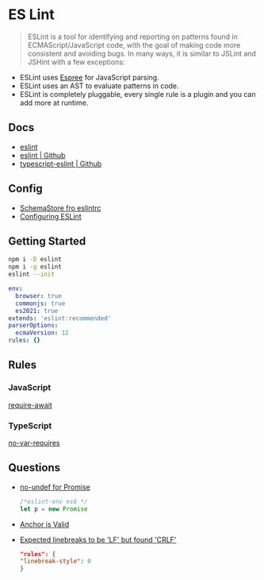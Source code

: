 # ES Lint

> ESLint is a tool for identifying and reporting on patterns found in ECMAScript/JavaScript code, with the goal of making code more consistent and avoiding bugs. In many ways, it is similar to JSLint and JSHint with a few exceptions:

* ESLint uses [Espree](https://github.com/eslint/espree) for JavaScript parsing.
* ESLint uses an AST to evaluate patterns in code.
* ESLint is completely pluggable, every single rule is a plugin and you can add more at runtime.


## Docs

* [eslint](https://eslint.org/)
* [eslint | Github](https://github.com/eslint/eslint)
* [typescript-eslint | Github](https://github.com/typescript-eslint/typescript-eslint)

## Config

* [SchemaStore fro eslintrc](https://github.com/SchemaStore/schemastore/blob/master/src/schemas/json/eslintrc.json)
* [Configuring ESLint](https://eslint.org/docs/user-guide/configuring)

## Getting Started

```bash
npm i -D eslint
npm i -g eslint
eslint --init
```

```yml
env:
  browser: true
  commonjs: true
  es2021: true
extends: 'eslint:recommended'
parserOptions:
  ecmaVersion: 12
rules: {}
```



## Rules

### JavaScript

[require-await](https://eslint.org/docs/rules/require-await)


### TypeScript

[no-var-requires](https://github.com/typescript-eslint/typescript-eslint/blob/master/packages/eslint-plugin/docs/rules/no-var-requires.md)


## Questions

* [no-undef for Promise](https://github.com/eslint/eslint/issues/4085#issuecomment-147486943)

    ```js
    /*eslint-env es6 */
    let p = new Promise
    ```

* [Anchor is Valid](https://github.com/evcohen/eslint-plugin-jsx-a11y/blob/master/docs/rules/anchor-is-valid.md)

* [Expected linebreaks to be 'LF' but found 'CRLF'](https://stackoverflow.com/q/37826449/1366033)

    ```json
    "rules": {
    "linebreak-style": 0
    }
    ```

